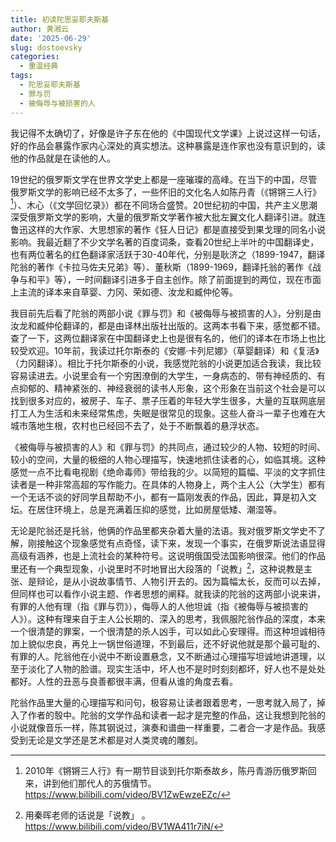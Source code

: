 ```yaml
---
title: 初读陀思妥耶夫斯基
author: 黄湘云
date: '2025-06-29'
slug: dostoevsky
categories:
  - 重温经典
tags:
  - 陀思妥耶夫斯基
  - 罪与罚
  - 被侮辱与被损害的人
---
```



我记得不太确切了，好像是许子东在他的《中国现代文学课》上说过这样一句话，好的作品会暴露作家内心深处的真实想法。这种暴露是连作家也没有意识到的，读他的作品就是在读他的人。

19世纪的俄罗斯文学在世界文学史上都是一座璀璨的高峰。在当下的中国，尽管俄罗斯文学的影响已经不太多了，一些怀旧的文化名人如陈丹青（《锵锵三人行》[^1]）、木心（《文学回忆录》）都在不同场合盛赞。20世纪初的中国，共产主义思潮深受俄罗斯文学的影响，大量的俄罗斯文学著作被大批左翼文化人翻译引进。就连鲁迅这样的大作家、大思想家的著作《狂人日记》都是直接受到果戈理的同名小说影响。我最近翻了不少文学名著的百度词条，查看20世纪上半叶的中国翻译史，也有两位著名的红色翻译家活跃于30-40年代，分别是耿济之（1899-1947，翻译陀翁的著作《卡拉马佐夫兄弟》等）、董秋斯（1899-1969，翻译托翁的著作《战争与和平》等），一时间翻译引进多于自主创作。除了前面提到的两位，现在市面上主流的译本来自草婴、力冈、荣如德、汝龙和臧仲伦等。

我目前先后看了陀翁的两部小说《罪与罚》和《被侮辱与被损害的人》，分别是由汝龙和臧仲伦翻译的，都是由译林出版社出版的。这两本书看下来，感觉都不错。查了一下，这两位翻译家在中国翻译史上也是很有名的，他们的译本在市场上也比较受欢迎。10年前，我读过托尔斯泰的《安娜·卡列尼娜》（草婴翻译）和《复活》（力冈翻译）。相比于托尔斯泰的小说，我感觉陀翁的小说更加适合我读，我比较容易读进去。小说里会有一个穷困潦倒的大学生，一身病态的、带有神经质的、有点抑郁的、精神紧张的、神经衰弱的读书人形象，这个形象在当前这个社会是可以找到很多对应的，被房子、车子、票子压着的年轻大学生很多，大量的互联网底层打工人为生活和未来经常焦虑，失眠是很常见的现象。这些人奋斗一辈子也难在大城市落地生根，农村也已经回不去了，处于不断飘着的悬浮状态。

《被侮辱与被损害的人》和《罪与罚》的共同点，通过较少的人物、较短的时间、较小的空间，大量的极细的人物心理描写，快速地抓住读者的心，如临其境。这种感觉一点不比看电视剧《绝命毒师》带给我的少。以简短的篇幅、平淡的文字抓住读者是一种非常高超的写作能力。在具体的人物身上，两个主人公（大学生）都有一个无话不谈的好同学且帮助不小，都有一篇刚发表的作品，因此，算是初入文坛。在居住环境上，总是充满着压抑的感觉，比如房屋低矮、潮湿等。

无论是陀翁还是托翁，他俩的作品里都夹杂着大量的法语。我对俄罗斯文学史不了解，刚接触这个现象感觉有点奇怪，读下来，发现一个事实，在俄罗斯说法语显得高级有涵养，也是上流社会的某种符号。这说明俄国受法国影响很深。他们的作品里还有一个典型现象，小说里时不时地冒出大段落的「说教」[^2]，这种说教是主张、是辩论，是从小说故事情节、人物引开去的。因为篇幅太长，反而可以去掉，但同样也可以看作小说主题、作者思想的阐释。就我读的陀翁的这两部小说来讲，有罪的人他有理（指《罪与罚》），侮辱人的人他坦诚（指《被侮辱与被损害的人》）。这种有理来自于主人公长期的、深入的思考，我佩服陀翁作品的深度，本来一个很清楚的罪案，一个很清楚的杀人凶手，可以如此心安理得。而这种坦诚相待加上貌似忠良，再兑上一锅世俗道理，不到最后，还不好说他就是那个最可耻的、有罪的人。陀翁他在小说中不断设置悬念，又不断通过心理描写坦诚地讲道理，以至于淡化了人物的脸谱。现实生活中，坏人也不是时时刻刻都坏，好人也不是处处都好。人性的丑恶与良善都很丰满，但看从谁的角度去看。

陀翁作品里大量的心理描写和问句，极容易让读者跟着思考，一思考就入局了，掉入了作者的彀中。陀翁的文学作品和读者一起才是完整的作品，这让我想到陀翁的小说就像音乐一样，陈其钢说过，演奏和谱曲一样重要，二者合一才是作品。我感受到无论是文学还是艺术都是对人类灵魂的雕刻。


[^1]: 2010年《锵锵三人行》有一期节目谈到托尔斯泰故乡，陈丹青游历俄罗斯回来，讲到他们那代人的苏俄情节。 <https://www.bilibili.com/video/BV1ZwEwzeEZc/>

[^2]: 用秦晖老师的话说是「说教」 。<https://www.bilibili.com/video/BV1WA411r7iN/>
